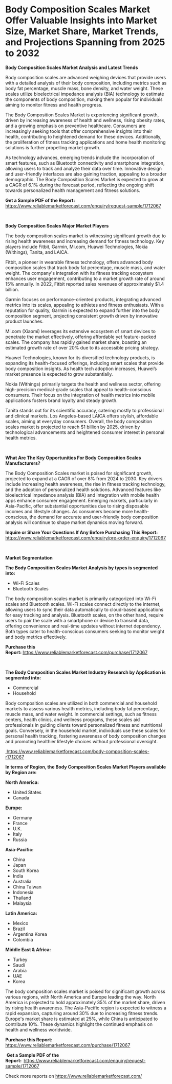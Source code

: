<p><h1>Body Composition Scales Market Offer Valuable Insights into Market Size, Market Share, Market Trends, and Projections Spanning from 2025 to 2032</h1></p><p><strong>Body Composition Scales Market Analysis and Latest Trends</strong></p>
<p><p>Body composition scales are advanced weighing devices that provide users with a detailed analysis of their body composition, including metrics such as body fat percentage, muscle mass, bone density, and water weight. These scales utilize bioelectrical impedance analysis (BIA) technology to estimate the components of body composition, making them popular for individuals aiming to monitor fitness and health progress.</p><p>The Body Composition Scales Market is experiencing significant growth, driven by increasing awareness of health and wellness, rising obesity rates, and a growing emphasis on preventive healthcare. Consumers are increasingly seeking tools that offer comprehensive insights into their health, contributing to heightened demand for these devices. Additionally, the proliferation of fitness tracking applications and home health monitoring solutions is further propelling market growth.</p><p>As technology advances, emerging trends include the incorporation of smart features, such as Bluetooth connectivity and smartphone integration, allowing users to track and analyze their data over time. Innovative design and user-friendly interfaces are also gaining traction, appealing to a broader demographic. The Body Composition Scales Market is expected to grow at a CAGR of 6.1% during the forecast period, reflecting the ongoing shift towards personalized health management and fitness solutions.</p></p>
<p><strong>Get a Sample PDF of the Report:&nbsp;</strong> <a href="https://www.reliablemarketforecast.com/enquiry/request-sample/1712067?utm_campaign=1888&utm_medium=2&utm_source=Github&utm_content=ia&utm_term=11012025&utm_id=body-composition-scales">https://www.reliablemarketforecast.com/enquiry/request-sample/1712067</a></p>
<p>&nbsp;</p>
<p><strong>Body Composition Scales Major Market Players</strong></p>
<p><p>The body composition scales market is witnessing significant growth due to rising health awareness and increasing demand for fitness technology. Key players include Fitbit, Garmin, Mi.com, Huawei Technologies, Nokia (Withings), Tanita, and LAICA.</p><p>Fitbit, a pioneer in wearable fitness technology, offers advanced body composition scales that track body fat percentage, muscle mass, and water weight. The company's integration with its fitness tracking ecosystem enhances user engagement, contributing to a market growth rate of around 15% annually. In 2022, Fitbit reported sales revenues of approximately $1.4 billion.</p><p>Garmin focuses on performance-oriented products, integrating advanced metrics into its scales, appealing to athletes and fitness enthusiasts. With a reputation for quality, Garmin is expected to expand further into the body composition segment, projecting consistent growth driven by innovative product launches.</p><p>Mi.com (Xiaomi) leverages its extensive ecosystem of smart devices to penetrate the market effectively, offering affordable yet feature-packed scales. The company has rapidly gained market share, boasting an estimated growth rate of over 20% due to its accessible pricing strategy.</p><p>Huawei Technologies, known for its diversified technology products, is expanding its health-focused offerings, including smart scales that provide body composition insights. As health tech adoption increases, Huawei’s market presence is expected to grow substantially.</p><p>Nokia (Withings) primarily targets the health and wellness sector, offering high-precision medical-grade scales that appeal to health-conscious consumers. Their focus on the integration of health metrics into mobile applications fosters brand loyalty and steady growth.</p><p>Tanita stands out for its scientific accuracy, catering mostly to professional and clinical markets. Los Angeles-based LAICA offers stylish, affordable scales, aiming at everyday consumers. Overall, the body composition scales market is projected to reach $1 billion by 2025, driven by technological advancements and heightened consumer interest in personal health metrics.</p></p>
<p>&nbsp;</p>
<p><strong>What Are The Key Opportunities For Body Composition Scales Manufacturers?</strong></p>
<p><p>The Body Composition Scales market is poised for significant growth, projected to expand at a CAGR of over 8% from 2024 to 2030. Key drivers include increasing health awareness, the rise in fitness tracking technology, and the adoption of personalized health solutions. Advanced features like bioelectrical impedance analysis (BIA) and integration with mobile health apps enhance consumer engagement. Emerging markets, particularly in Asia-Pacific, offer substantial opportunities due to rising disposable incomes and lifestyle changes. As consumers become more health-conscious, the demand for accurate and user-friendly body composition analysis will continue to shape market dynamics moving forward.</p></p>
<p><strong>Inquire or Share Your Questions If Any Before Purchasing This Report:</strong> <a href="https://www.reliablemarketforecast.com/enquiry/pre-order-enquiry/1712067?utm_campaign=1888&utm_medium=2&utm_source=Github&utm_content=ia&utm_term=11012025&utm_id=body-composition-scales">https://www.reliablemarketforecast.com/enquiry/pre-order-enquiry/1712067</a></p>
<p>&nbsp;</p>
<p><strong>Market Segmentation</strong></p>
<p><strong>The Body Composition Scales Market Analysis by types is segmented into:</strong></p>
<p><ul><li>Wi-Fi Scales</li><li>Bluetooth Scales</li></ul></p>
<p><p>The body composition scales market is primarily categorized into Wi-Fi scales and Bluetooth scales. Wi-Fi scales connect directly to the internet, allowing users to sync their data automatically to cloud-based applications for easy tracking and analysis. Bluetooth scales, on the other hand, require users to pair the scale with a smartphone or device to transmit data, offering convenience and real-time updates without internet dependency. Both types cater to health-conscious consumers seeking to monitor weight and body metrics effectively.</p></p>
<p><strong>Purchase this Report:&nbsp;</strong><a href="https://www.reliablemarketforecast.com/purchase/1712067?utm_campaign=1888&utm_medium=2&utm_source=Github&utm_content=ia&utm_term=11012025&utm_id=body-composition-scales">https://www.reliablemarketforecast.com/purchase/1712067</a></p>
<p>&nbsp;</p>
<p><strong>The Body Composition Scales Market Industry Research by Application is segmented into:</strong></p>
<p><ul><li>Commercial</li><li>Household</li></ul></p>
<p><p>Body composition scales are utilized in both commercial and household markets to assess various health metrics, including body fat percentage, muscle mass, and water weight. In commercial settings, such as fitness centers, health clinics, and wellness programs, these scales aid professionals in guiding clients toward personalized fitness and nutritional goals. Conversely, in the household market, individuals use these scales for personal health tracking, fostering awareness of body composition changes and promoting healthier lifestyle choices without professional oversight.</p></p>
<p><a href="https://www.reliablemarketforecast.com/body-composition-scales-r1712067?utm_campaign=1888&utm_medium=2&utm_source=Github&utm_content=ia&utm_term=11012025&utm_id=body-composition-scales">&nbsp;https://www.reliablemarketforecast.com/body-composition-scales-r1712067</a></p>
<p><strong>In terms of Region, the Body Composition Scales Market Players available by Region are:</strong></p>
<p>
    <p> <strong> North America: </strong>
        <ul>
            <li>United States</li>
            <li>Canada</li>
        </ul>
        </p> 
    <p> <strong> Europe: </strong>
        <ul>
            <li>Germany</li>
            <li>France</li>
            <li>U.K.</li>
            <li>Italy</li>
            <li>Russia</li>
        </ul>
        </p> 
    <p> <strong> Asia-Pacific: </strong>
        <ul>
            <li>China</li>
            <li>Japan</li>
            <li>South Korea</li>
            <li>India</li>
            <li>Australia</li>
            <li>China Taiwan</li>
            <li>Indonesia</li>
            <li>Thailand</li>
            <li>Malaysia</li>
        </ul>
        </p> 
    <p> <strong> Latin America: </strong>
        <ul>
            <li>Mexico</li>
            <li>Brazil</li>
            <li>Argentina Korea</li>
            <li>Colombia</li>
        </ul>
        </p> 
    <p> <strong> Middle East & Africa: </strong>
        <ul>
            <li>Turkey</li>
            <li>Saudi</li>
            <li>Arabia</li>
            <li>UAE</li>
            <li>Korea</li>
        </ul>
    </p>
    </p>
<p><p>The body composition scales market is poised for significant growth across various regions, with North America and Europe leading the way. North America is projected to hold approximately 35% of the market share, driven by rising health awareness. The Asia-Pacific region is expected to witness a rapid expansion, capturing around 30% due to increasing fitness trends. Europe's market share is estimated at 25%, while China is anticipated to contribute 10%. These dynamics highlight the continued emphasis on health and wellness worldwide.</p></p>
<p><strong>Purchase this Report: </strong><a href="https://www.reliablemarketforecast.com/purchase/1712067?utm_campaign=1888&utm_medium=2&utm_source=Github&utm_content=ia&utm_term=11012025&utm_id=body-composition-scales">https://www.reliablemarketforecast.com/purchase/1712067</a></p>
<p>&nbsp;<strong>Get a Sample PDF of the Report:&nbsp;&nbsp;</strong><a href="https://www.reliablemarketforecast.com/enquiry/request-sample/1712067?utm_campaign=1888&utm_medium=2&utm_source=Github&utm_content=ia&utm_term=11012025&utm_id=body-composition-scales">https://www.reliablemarketforecast.com/enquiry/request-sample/1712067</a></p>
<p><strong></strong></p>
<p>Check more reports on <a href="https://www.reliablemarketforecast.com/?utm_campaign=1888&utm_medium=2&utm_source=Github&utm_content=ia&utm_term=11012025&utm_id=body-composition-scales">https://www.reliablemarketforecast.com/</a></p>